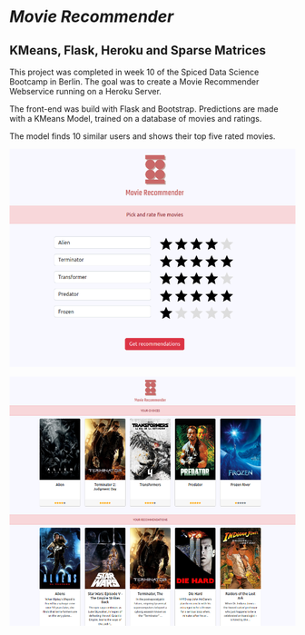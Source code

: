 # *Movie Recommender*
## KMeans, Flask, Heroku and Sparse Matrices

This project was completed in week 10 of the Spiced Data Science Bootcamp in Berlin. The goal was to create a Movie Recommender Webservice running on a Heroku Server.

The front-end was build with Flask and Bootstrap. Predictions are made with a KMeans Model, trained on a database of movies and ratings.

The model finds 10 similar users and shows their top five rated movies.


![](front_page.png)



![](recommends.png)
